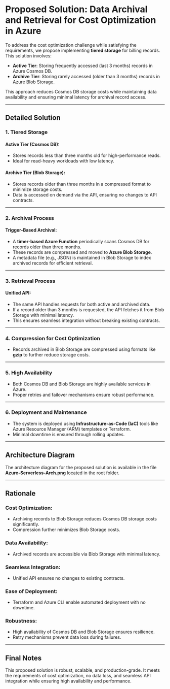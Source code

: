 # Proposed Solution: Data Archival and Retrieval for Cost Optimization in Azure

To address the cost optimization challenge while satisfying the requirements, we propose implementing **tiered storage** for billing records. This solution involves:

- **Active Tier**: Storing frequently accessed (last 3 months) records in Azure Cosmos DB.
- **Archive Tier**: Storing rarely accessed (older than 3 months) records in Azure Blob Storage.

This approach reduces Cosmos DB storage costs while maintaining data availability and ensuring minimal latency for archival record access.

---

## Detailed Solution

### **1. Tiered Storage**

#### **Active Tier (Cosmos DB)**:
- Stores records less than three months old for high-performance reads.
- Ideal for read-heavy workloads with low latency.

#### **Archive Tier (Blob Storage)**:
- Stores records older than three months in a compressed format to minimize storage costs.
- Data is accessed on demand via the API, ensuring no changes to API contracts.

---

### **2. Archival Process**

#### **Trigger-Based Archival**:
- A **timer-based Azure Function** periodically scans Cosmos DB for records older than three months.
- These records are compressed and moved to **Azure Blob Storage**.
- A metadata file (e.g., JSON) is maintained in Blob Storage to index archived records for efficient retrieval.

---

### **3. Retrieval Process**

#### **Unified API**:
- The same API handles requests for both active and archived data.
- If a record older than 3 months is requested, the API fetches it from Blob Storage with minimal latency.
- This ensures seamless integration without breaking existing contracts.

---

### **4. Compression for Cost Optimization**
- Records archived in Blob Storage are compressed using formats like **gzip** to further reduce storage costs.

---

### **5. High Availability**
- Both Cosmos DB and Blob Storage are highly available services in Azure.
- Proper retries and failover mechanisms ensure robust performance.

---

### **6. Deployment and Maintenance**
- The system is deployed using **Infrastructure-as-Code (IaC)** tools like Azure Resource Manager (ARM) templates or Terraform.
- Minimal downtime is ensured through rolling updates.

---

## Architecture Diagram

The architecture diagram for the proposed solution is available in the file **Azure-Serverless-Arch.png** located in the root folder.

---

## Rationale

### **Cost Optimization**:
- Archiving records to Blob Storage reduces Cosmos DB storage costs significantly.
- Compression further minimizes Blob Storage costs.

### **Data Availability**:
- Archived records are accessible via Blob Storage with minimal latency.

### **Seamless Integration**:
- Unified API ensures no changes to existing contracts.

### **Ease of Deployment**:
- Terraform and Azure CLI enable automated deployment with no downtime.

### **Robustness**:
- High availability of Cosmos DB and Blob Storage ensures resilience.
- Retry mechanisms prevent data loss during failures.

---

## Final Notes

This proposed solution is robust, scalable, and production-grade. It meets the requirements of cost optimization, no data loss, and seamless API integration while ensuring high availability and performance.
